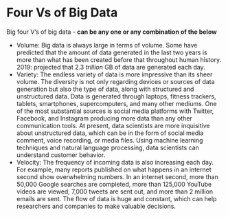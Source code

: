 # Four Vs of Big Data

Big four V’s of big data - **can be any one or any combination of the below**

* Volume: Big data is always large in terms of volume. Some have predicted that the amount of data generated in the last 
two years is more than what has been created before that throughout human history. 2019: projected that 2.3 *trillion* 
GB of data are generated each day.
* Variety: The endless variety of data is more impressive than its sheer volume. The diversity is not only regarding 
devices or sources of data generation but also the type of data, along with structured and unstructured data. Data is 
generated through laptops, fitness trackers, tablets, smartphones, supercomputers, and many other mediums. One of the 
most substantial sources is social media platforms with Twitter, Facebook, and Instagram producing more data than any 
other communication tools. At present, data scientists are more inquisitive about unstructured data, which can be in 
the form of social media comment, voice recording, or media files. Using machine learning techniques and natural 
language processing, data scientists can understand customer behavior.
* Velocity: The frequency of incoming data is also increasing each day. For example, many reports published on what 
happens in an internet second show overwhelming numbers. In an internet second, more than 50,000 Google searches are 
completed, more than 125,000 YouTube videos are viewed, 7,000 tweets are sent out, and more than 2 million emails 
are sent. The flow of data is huge and constant, which can help researchers and companies to make valuable decisions.
